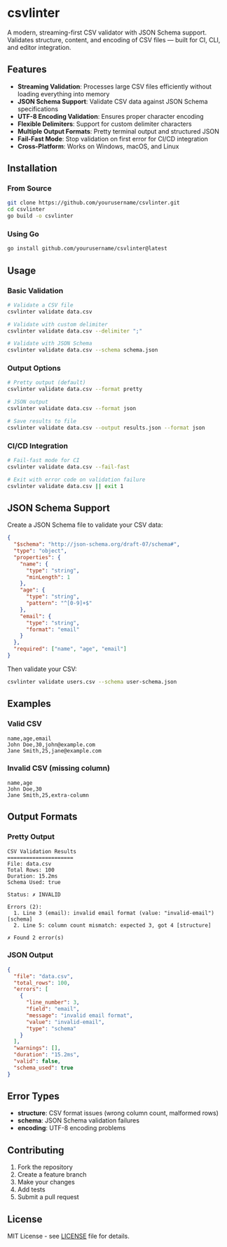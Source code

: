 # csvlinter

A modern, streaming-first CSV validator with JSON Schema support. Validates structure, content, and encoding of CSV files — built for CI, CLI, and editor integration.

## Features

- **Streaming Validation**: Processes large CSV files efficiently without loading everything into memory
- **JSON Schema Support**: Validate CSV data against JSON Schema specifications
- **UTF-8 Encoding Validation**: Ensures proper character encoding
- **Flexible Delimiters**: Support for custom delimiter characters
- **Multiple Output Formats**: Pretty terminal output and structured JSON
- **Fail-Fast Mode**: Stop validation on first error for CI/CD integration
- **Cross-Platform**: Works on Windows, macOS, and Linux

## Installation

### From Source

```bash
git clone https://github.com/yourusername/csvlinter.git
cd csvlinter
go build -o csvlinter
```

### Using Go

```bash
go install github.com/yourusername/csvlinter@latest
```

## Usage

### Basic Validation

```bash
# Validate a CSV file
csvlinter validate data.csv

# Validate with custom delimiter
csvlinter validate data.csv --delimiter ";"

# Validate with JSON Schema
csvlinter validate data.csv --schema schema.json
```

### Output Options

```bash
# Pretty output (default)
csvlinter validate data.csv --format pretty

# JSON output
csvlinter validate data.csv --format json

# Save results to file
csvlinter validate data.csv --output results.json --format json
```

### CI/CD Integration

```bash
# Fail-fast mode for CI
csvlinter validate data.csv --fail-fast

# Exit with error code on validation failure
csvlinter validate data.csv || exit 1
```

## JSON Schema Support

Create a JSON Schema file to validate your CSV data:

```json
{
  "$schema": "http://json-schema.org/draft-07/schema#",
  "type": "object",
  "properties": {
    "name": {
      "type": "string",
      "minLength": 1
    },
    "age": {
      "type": "string",
      "pattern": "^[0-9]+$"
    },
    "email": {
      "type": "string",
      "format": "email"
    }
  },
  "required": ["name", "age", "email"]
}
```

Then validate your CSV:

```bash
csvlinter validate users.csv --schema user-schema.json
```

## Examples

### Valid CSV
```csv
name,age,email
John Doe,30,john@example.com
Jane Smith,25,jane@example.com
```

### Invalid CSV (missing column)
```csv
name,age
John Doe,30
Jane Smith,25,extra-column
```

## Output Formats

### Pretty Output
```
CSV Validation Results
=====================
File: data.csv
Total Rows: 100
Duration: 15.2ms
Schema Used: true

Status: ✗ INVALID

Errors (2):
  1. Line 3 (email): invalid email format (value: "invalid-email") [schema]
  2. Line 5: column count mismatch: expected 3, got 4 [structure]

✗ Found 2 error(s)
```

### JSON Output
```json
{
  "file": "data.csv",
  "total_rows": 100,
  "errors": [
    {
      "line_number": 3,
      "field": "email",
      "message": "invalid email format",
      "value": "invalid-email",
      "type": "schema"
    }
  ],
  "warnings": [],
  "duration": "15.2ms",
  "valid": false,
  "schema_used": true
}
```

## Error Types

- **structure**: CSV format issues (wrong column count, malformed rows)
- **schema**: JSON Schema validation failures
- **encoding**: UTF-8 encoding problems

## Contributing

1. Fork the repository
2. Create a feature branch
3. Make your changes
4. Add tests
5. Submit a pull request

## License

MIT License - see [LICENSE](LICENSE) file for details. 